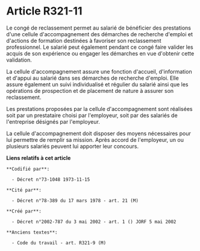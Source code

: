 # Article R321-11

Le congé de reclassement permet au salarié de bénéficier des prestations d'une cellule d'accompagnement des démarches de
recherche d'emploi et d'actions de formation destinées à favoriser son reclassement professionnel. Le salarié peut également
pendant ce congé faire valider les acquis de son expérience ou engager les démarches en vue d'obtenir cette validation.

La cellule d'accompagnement assure une fonction d'accueil, d'information et d'appui au salarié dans ses démarches de
recherche d'emploi. Elle assure également un suivi individualisé et régulier du salarié ainsi que les opérations de
prospection et de placement de nature à assurer son reclassement.

Les prestations proposées par la cellule d'accompagnement sont réalisées soit par un prestataire choisi par l'employeur, soit
par des salariés de l'entreprise désignés par l'employeur.

La cellule d'accompagnement doit disposer des moyens nécessaires pour lui permettre de remplir sa mission. Après accord de
l'employeur, un ou plusieurs salariés peuvent lui apporter leur concours.

**Liens relatifs à cet article**

	**Codifié par**:

	  - Décret n°73-1048 1973-11-15

	**Cité par**:

	  - Décret n°78-389 du 17 mars 1978 - art. 21 (M)

	**Créé par**:

	  - Décret n°2002-787 du 3 mai 2002 - art. 1 () JORF 5 mai 2002

	**Anciens textes**:

	  - Code du travail - art. R321-9 (M)
